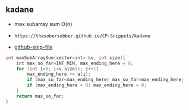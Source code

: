
## kadane

- max subarray sum O(n)
- ```
  https://thesobersobber.github.io/CP-Snippets/kadane
  ```
- [github-snip-file](https://github.com/theSoberSobber/CP-Snippets/blob/main/snippets.json#L1322)

```cpp
int maxSubArraySum(vector<int> &v, int size){
    int max_so_far=INT_MIN, max_ending_here = 0;
    for (int i=0; i<v.size(); i++){
        max_ending_here += a[i];
        if (max_so_far<max_ending_here) max_so_far=max_ending_here;
        if (max_ending_here < 0) max_ending_here = 0;
    }
    return max_so_far;
}

```

